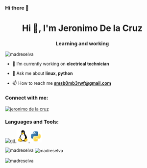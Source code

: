 ### Hi there 👋

<!--
**madreselva/madreselva** is a ✨ _special_ ✨ repository because its `README.md` (this file) appears on your GitHub profile.

Here are some ideas to get you started:

- 🔭 I’m currently working on ...
- 🌱 I’m currently learning ...
- 👯 I’m looking to collaborate on ...
- 🤔 I’m looking for help with ...
- 💬 Ask me about ...
- 📫 How to reach me: ...
- 😄 Pronouns: ...
- ⚡ Fun fact: ...
-->



<h1 align="center">Hi 👋, I'm Jeronimo De la Cruz</h1>
<h3 align="center">Learning and working</h3>

<p align="left"> <img src="https://komarev.com/ghpvc/?username=madreselva&label=Profile%20views&color=0e75b6&style=flat" alt="madreselva" /> </p>

- 🔭 I’m currently working on **electrical technician**

- 💬 Ask me about **linux, python**

- 📫 How to reach me **smsb0mb3rwf@gmail.com**

<h3 align="left">Connect with me:</h3>
<p align="left">
<a href="https://linkedin.com/in/jeronimo de la cruz" target="blank"><img align="center" src="https://raw.githubusercontent.com/rahuldkjain/github-profile-readme-generator/master/src/images/icons/Social/linked-in-alt.svg" alt="jeronimo de la cruz" height="30" width="40" /></a>
</p>

<h3 align="left">Languages and Tools:</h3>
<p align="left"> <a href="https://git-scm.com/" target="_blank" rel="noreferrer"> <img src="https://www.vectorlogo.zone/logos/git-scm/git-scm-icon.svg" alt="git" width="40" height="40"/> </a> <a href="https://www.linux.org/" target="_blank" rel="noreferrer"> <img src="https://raw.githubusercontent.com/devicons/devicon/master/icons/linux/linux-original.svg" alt="linux" width="40" height="40"/> </a> <a href="https://www.python.org" target="_blank" rel="noreferrer"> <img src="https://raw.githubusercontent.com/devicons/devicon/master/icons/python/python-original.svg" alt="python" width="40" height="40"/> </a> </p>

<p><img align="left" src="https://github-readme-stats.vercel.app/api/top-langs?username=madreselva&show_icons=true&locale=en&layout=compact" alt="madreselva" /></p>

<p>&nbsp;<img align="center" src="https://github-readme-stats.vercel.app/api?username=madreselva&show_icons=true&locale=en" alt="madreselva" /></p>

<p><img align="center" src="https://github-readme-streak-stats.herokuapp.com/?user=madreselva&" alt="madreselva" /></p>
